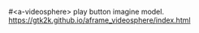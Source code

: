 #\<a-videosphere\> play button imagine model.
https://gtk2k.github.io/aframe_videosphere/index.html
